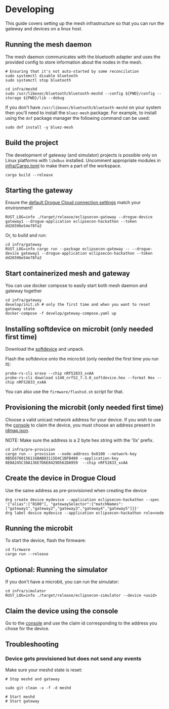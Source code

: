 # Developing

This guide covers setting up the mesh infrastructure so that you can run the gateway and devices on a linux host.

## Running the mesh daemon

The mesh daemon communicates with the bluetooth adapter and uses the provided config to store information about the nodes in the mesh.

```
# Ensuring that it's not auto-started by some reconcilation
sudo systemctl disable bluetooth
sudo systemctl stop bluetooth

cd infra/meshd
sudo /usr/libexec/bluetooth/bluetooth-meshd --config ${PWD}/config --storage ${PWD}/lib --debug
```
If you don't have `/usr/libexec/bluetooth/bluetooth-meshd` on your system then
you'll need to install the `bluez-mesh` package. For example, to install using
the `dnf` package manager the following command can be used:
```console
sudo dnf install -y bluez-mesh
```

## Build the project

The development of gateway (and simulator) projects is possible only on Linux platforms with `libdbus` installed.
Uncomment appropriate modules in [infra/Cargo.toml](infra/Cargo.toml) to make them a part of the workspace.

```
cargo build --release
```

## Starting the gateway

Ensure the [default Drogue Cloud connection settings](https://github.com/Eclipse-IoT/eclipsecon-2022-hackathon/blob/main/infra/gateway/src/main.rs) match your environment!

```
RUST_LOG=info ./target/release/eclipsecon-gateway --drogue-device gateway1 --drogue-application eclipsecon-hackathon --token dd26596e54e78fa2
```

Or, to build and run:

```shell
cd infra/gateway
RUST_LOG=info cargo run --package eclipsecon-gateway -- --drogue-device gateway1 --drogue-application eclipsecon-hackathon --token dd26596e54e78fa2
```

## Start containerized mesh and gateway

You can use docker compose to easily start both mesh daemon and gateway together

```
cd infra/gateway
develop/init.sh # only the first time and when you want to reset gateway state
docker-compose -f develop/gateway-compose.yaml up
```

## Installing softdevice on microbit (only needed first time)

Download the [softdevice](https://www.nordicsemi.com/Products/Development-software/S140/Download) and unpack.

Flash the softdevice onto the micro:bit (only needed the first time you run it):

```
probe-rs-cli erase --chip nRF52833_xxAA
probe-rs-cli download s140_nrf52_7.3.0_softdevice.hex --format Hex --chip nRF52833_xxAA
```

You can also use the `firmware/flashsd.sh` script for that.

## Provisioning the microbit (only needed first time)

Choose a valid unicast network address for your device. If you wish to use the [console](https://console-eclipsecon-2022.apps.sandbox.drogue.world/) to claim the device, you must choose an address present in [idmap.json](https://github.com/Eclipse-IoT/eclipsecon-2022-hackathon/blob/main/example-apps/console/src/main/resources/META-INF/resources/idmap.json).

NOTE: Make sure the address is a 2 byte hex string with the '0x' prefix.

```
cd infra/pre-provision
cargo run -- provision --node-address 0x0100 --network-key 0B5E6760156116BAB83115D4C1BFB480 --application-key 8E0A245C38A136E7D6E8429D562DA959  --chip nRF52833_xxAA
```

## Create the device in Drogue Cloud

Use the same address as pre-provisioned when creating the device

```
drg create device mydevice --application eclipsecon-hackathon --spec '{"alias":["0100"], "gatewaySelector":{"matchNames":["gateway1","gateway2","gateway3","gateway4","gateway5"]}}'
drg label device mydevice --application eclipsecon-hackathon role=node
```

## Running the microbit

To start the device, flash the firmware:

```
cd firmware
cargo run --release
```

## Optional: Running the simulator

If you don't have a microbit, you can run the simulator:

```
cd infra/simulator
RUST_LOG=info ./target/release/eclipsecon-simulator --device <uuid>
```


## Claim the device using the console

Go to the [console](https://console-eclipsecon-2022.apps.sandbox.drogue.world/) and use the claim id corresponding to the address you chose for the device.

## Troubleshooting

### Device gets provisioned but does not send any events

Make sure your meshd state is reset:

```
# Stop meshd and gateway

sudo git clean -x -f -d meshd

# Start meshd
# Start gateway
```
